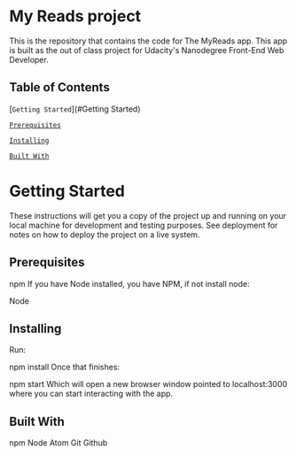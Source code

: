# My Reads project
This is the repository that contains the code for The MyReads app. This app is built as the out of class project for Udacity's Nanodegree Front-End Web Developer. 

## Table of Contents
[`Getting Started`](#Getting Started)

[`Prerequisites`](#Prerequisites)

[`Installing`](#Installing)

[`Built With`](#BuiltWith)


# Getting Started
These instructions will get you a copy of the project up and running on your local machine for development and testing purposes. See deployment for notes on how to deploy the project on a live system.

## Prerequisites
npm
If you have Node installed, you have NPM, if not install node:

Node
## Installing
Run:

npm install
Once that finishes:

npm start
Which will open a new browser window pointed to localhost:3000 where you can start interacting with the app.

## Built With
npm
Node
Atom
Git
Github
